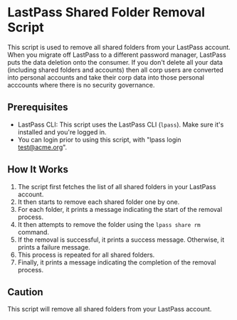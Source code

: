 # LastPass Shared Folder Removal Script

This script is used to remove all shared folders from your LastPass account.  When you migrate off LastPass to a different password manager, LastPass puts the data deletion onto the consumer.  If you don't delete all your data (including shared folders and accounts) then all corp users are converted into personal accounts and take their corp data into those personal acccounts where there is no security governance. 

## Prerequisites

- LastPass CLI: This script uses the LastPass CLI (`lpass`). Make sure it's installed and you're logged in.
- You can login prior to using this script, with "lpass login test@acme.org". 

## How It Works

1. The script first fetches the list of all shared folders in your LastPass account.
2. It then starts to remove each shared folder one by one.
3. For each folder, it prints a message indicating the start of the removal process.
4. It then attempts to remove the folder using the `lpass share rm` command.
5. If the removal is successful, it prints a success message. Otherwise, it prints a failure message.
6. This process is repeated for all shared folders.
7. Finally, it prints a message indicating the completion of the removal process.

## Caution 

This script will remove all shared folders from your LastPass account.
